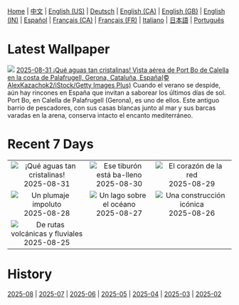 [Home](../README.md) | [中文](zh-CN.md) | [English (US)](en-US.md) | [Deutsch](de-DE.md) | [English (CA)](en-CA.md) | [English (GB)](en-GB.md) | [English (IN)](en-IN.md) | [Español](es-ES.md) | [Français (CA)](fr-CA.md) | [Français (FR)](fr-FR.md) | [Italiano](it-IT.md) | [日本語](ja-JP.md) | [Português](pt-BR.md)

# Latest Wallpaper
![](https://www.bing.com/th?id=OHR.Palafrugell_ES-ES9170936933_UHD.jpg)
[2025-08-31 ¡Qué aguas tan cristalinas! Vista aérea de Port Bo de Calella en la costa de Palafrugell, Gerona, Cataluña, España(© AlexKazachok2/iStock/Getty Images Plus)](https://www.bing.com/th?id=OHR.Palafrugell_ES-ES9170936933_UHD.jpg)
Cuando el verano se despide, aún hay rincones en España que invitan a saborear los últimos días de sol. Port Bo, en Calella de Palafrugell (Gerona), es uno de ellos. Este antiguo barrio de pescadores, con sus casas blancas junto al mar y sus barcas varadas en la arena, conserva intacto el encanto mediterráneo.

# Recent 7 Days
|  |  |  |
|:---:|:---:|:---:|
| ![](https://www.bing.com/th?id=OHR.Palafrugell_ES-ES9170936933_400x240.jpg "¡Qué aguas tan cristalinas!") 2025-08-31 | ![](https://www.bing.com/th?id=OHR.MaldivesWhaleShark_ES-ES8989429655_400x240.jpg "Ese tiburón está ba-lleno") 2025-08-30 | ![](https://www.bing.com/th?id=OHR.PlazaMayor_ES-ES8897104707_400x240.jpg "El corazón de la red") 2025-08-29 |
| ![](https://www.bing.com/th?id=OHR.WhiteEgret_ES-ES8814073965_400x240.jpg "Un plumaje impoluto") 2025-08-28 | ![](https://www.bing.com/th?id=OHR.FaroeLake_ES-ES8719950614_400x240.jpg "Un lago sobre el océano") 2025-08-27 | ![](https://www.bing.com/th?id=OHR.TrulliHouses_ES-ES8633260965_400x240.jpg "Una construcción icónica") 2025-08-26 |
| ![](https://www.bing.com/th?id=OHR.YellowstoneRiver_ES-ES8502138865_400x240.jpg "De rutas volcánicas y fluviales") 2025-08-25 |  |  |

# History
[2025-08](../archives/wallpaper/es-ES/w_2025_08.md) | [2025-07](../archives/wallpaper/es-ES/w_2025_07.md) | [2025-06](../archives/wallpaper/es-ES/w_2025_06.md) | [2025-05](../archives/wallpaper/es-ES/w_2025_05.md) | [2025-04](../archives/wallpaper/es-ES/w_2025_04.md) | [2025-03](../archives/wallpaper/es-ES/w_2025_03.md) | [2025-02](../archives/wallpaper/es-ES/w_2025_02.md)
